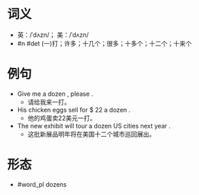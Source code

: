 # 词义
- 英：/ˈdʌzn/； 美：/ˈdʌzn/
- #n #det (一)打；许多；十几个；很多；十多个；十二个；十来个
# 例句
- Give me a dozen , please .
	- 请给我来一打。
- His chicken eggs sell for $ 22 a dozen .
	- 他的鸡蛋卖22美元一打。
- The new exhibit will tour a dozen US cities next year .
	- 这批新展品明年将在美国十二个城市巡回展出。
# 形态
- #word_pl dozens
